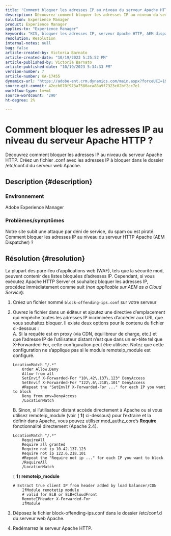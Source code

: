 ```yaml
---
title: "Comment bloquer les adresses IP au niveau du serveur Apache HTTP ?"
description: Découvrez comment bloquer les adresses IP au niveau du serveur Apache HTTP.
solution: Experience Manager
product: Experience Manager
applies-to: "Experience Manager"
keywords: "KCS, bloquer les adresses IP, serveur Apache HTTP, AEM dispatcher"
resolution: Resolution
internal-notes: null
bug: false
article-created-by: Victoria Barnato
article-created-date: "10/19/2023 5:25:52 PM"
article-published-by: Victoria Barnato
article-published-date: "10/19/2023 5:34:33 PM"
version-number: 7
article-number: KA-17455
dynamics-url: "https://adobe-ent.crm.dynamics.com/main.aspx?forceUCI=1&pagetype=entityrecord&etn=knowledgearticle&id=9cbb468a-a46e-ee11-8df0-6045bd006793"
source-git-commit: 42ecb070f973a7580aca88a9f7323c02bf2cc7e1
workflow-type: tm+mt
source-wordcount: '290'
ht-degree: 2%

---
```


# Comment bloquer les adresses IP au niveau du serveur Apache HTTP ?


Découvrez comment bloquer les adresses IP au niveau du serveur Apache HTTP. Créez un fichier .conf avec les adresses IP à bloquer dans le dossier /etc/conf.d du serveur web Apache.

## Description {#description}


### <b>Environnement</b>

Adobe Experience Manager



### <b>Problèmes/symptômes</b>

Notre site subit une attaque par déni de service, du spam ou est piraté. Comment bloquer les adresses IP au niveau du serveur HTTP Apache (AEM Dispatcher) ?


## Résolution {#resolution}


La plupart des pare-feu d’applications web (WAF), tels que la sécurité mod, peuvent contenir des listes bloquées d’adresses IP. Cependant, si vous exécutez Apache HTTP Server et souhaitez bloquer les adresses IP, procédez immédiatement comme suit (*non applicable sur AEM as a Cloud Service<b>*)</b>:

1. Créez un fichier nommé `block-offending-ips.conf` sur votre serveur
2. Ouvrez le fichier dans un éditeur et ajoutez une directive d’emplacement qui empêche toutes les adresses IP incriminées d’accéder aux URL que vous souhaitez bloquer. Il existe deux options pour le contenu du fichier ci-dessous :<br>    A. Si la requête est en proxy (via CDN, équilibreur de charge, etc.) et que l’adresse IP de l’utilisateur distant n’est que dans un en-tête tel que X-Forwarded-For, cette configuration peut être utilisée. Notez que cette configuration ne s’applique pas si le module remoteip_module est configuré.


   ```
   LocationMatch "/.*"
       Order Allow,Deny
       Allow from all
       SetEnvif X-Forwarded-For "10\.42\.137\.123" DenyAccess
       SetEnvif X-Forwarded-For "122\.6\.218\.101" DenyAccess
       #Repeat the "SetEnvlf X-Forwarded-For ..." for each IP you want to block
       Deny from env=DenyAccess
       /LocationMatch
   ```

   B. Sinon, si l’utilisateur distant accède directement à Apache ou si vous utilisez remoteip_module (voir <b>`[` 1`]` </b> ci-dessous) pour l’extraire et la définir dans Apache, vous pouvez utiliser mod_authz_core’s <b>Require</b> fonctionnalité directement (Apache 2.4).


   ```
   LocationMatch "/.*"
       RequireAll
       Require all granted
       Require not ip 10.42.137.123
       Require not ip 122.6.218.101
       #Repeat the "Require not ip ..." for each IP you want to block
       /RequireAll
       /LocationMatch
   ```


   <b>`[` 1`]`  remoteip_module</b>


   ```
   # Extract true client IP from header added by load balancer/CDN
       IfModule remotetip module
       # valid for ELB or ELB+CloudFront
       RemoteIPHeader X-Forwarded-For
       IfModule
   ```


3. Déposez le fichier block-offending-ips.conf dans le dossier /etc/conf.d du serveur web Apache.
4. Redémarrez le serveur Apache HTTP.

